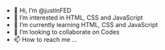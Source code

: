 - 👋 Hi, I’m @justinFED
- 👀 I’m interested in HTML, CSS and JavaScript
- 🌱 I’m currently learning HTML, CSS and JavaScript
- 💞️ I’m looking to collaborate on Codes
- 📫 How to reach me ...

<!---
justinFED/justinFED is a ✨ special ✨ repository because its `README.md` (this file) appears on your GitHub profile.
You can click the Preview link to take a look at your changes.
--->
